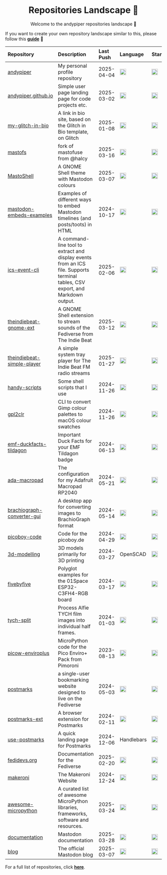 <h1 align="center">Repositories Landscape 💎</h1>
<p align="center">Welcome to the andypiper repositories landscape 👋</p>

If you want to create your own repository landscape similar to this, please follow this [**guide**](./create-repo-landscape.md) 📖


| Repository   | Description                                | Last Push  | Language | Stars | Forks | License |
| :----------- | :----------------------------------------- | :--------- | :------- | :---- | :---- | :------ |
| <a href="https://github.com/andypiper/andypiper">andypiper</a> | My personal profile repository | 2025-04-04 | <img src="https://img.shields.io/badge/Python-3776AB?style=flat&logo=python&logoColor=white" alt="Python" height="20"/> | <a href="https://github.com/andypiper/andypiper/stargazers"><img alt="Stars" src="https://img.shields.io/github/stars/andypiper/andypiper?style=flat" height="20"/></a> | <a href="https://github.com/andypiper/andypiper/network/members"><img alt="Forks" src="https://img.shields.io/github/forks/andypiper/andypiper?style=flat" height="20"/></a> | <a href="https://github.com/andypiper/andypiper"><img alt="License" src="https://img.shields.io/github/license/andypiper/andypiper?style=flat" height="20"/></a> |
| <a href="https://github.com/andypiper/andypiper.github.io">andypiper.github.io</a> | Simple user page landing page for code projects etc. | 2025-03-02 | <img src="https://img.shields.io/badge/HTML5-E34F26?style=flat&logo=html5&logoColor=white" alt="HTML5" height="20"/> | <a href="https://github.com/andypiper/andypiper.github.io/stargazers"><img alt="Stars" src="https://img.shields.io/github/stars/andypiper/andypiper.github.io?style=flat" height="20"/></a> | <a href="https://github.com/andypiper/andypiper.github.io/network/members"><img alt="Forks" src="https://img.shields.io/github/forks/andypiper/andypiper.github.io?style=flat" height="20"/></a> | <a href="https://github.com/andypiper/andypiper.github.io"><img alt="License" src="https://img.shields.io/github/license/andypiper/andypiper.github.io?style=flat" height="20"/></a> |
| <a href="https://github.com/andypiper/my-glitch-in-bio">my-glitch-in-bio</a> | A link in bio site, based on the Glitch in Bio template, on Glitch | 2025-01-08 | <img src="https://img.shields.io/badge/JavaScript-F7DF1E?style=flat&logo=javascript&logoColor=black" alt="JavaScript" height="20"/> | <a href="https://github.com/andypiper/my-glitch-in-bio/stargazers"><img alt="Stars" src="https://img.shields.io/github/stars/andypiper/my-glitch-in-bio?style=flat" height="20"/></a> | <a href="https://github.com/andypiper/my-glitch-in-bio/network/members"><img alt="Forks" src="https://img.shields.io/github/forks/andypiper/my-glitch-in-bio?style=flat" height="20"/></a> | <a href="https://github.com/andypiper/my-glitch-in-bio"><img alt="License" src="https://img.shields.io/github/license/andypiper/my-glitch-in-bio?style=flat" height="20"/></a> |
| <a href="https://github.com/andypiper/mastofs">mastofs</a> | fork of mastofuse from @halcy | 2025-03-16 | <img src="https://img.shields.io/badge/Python-3776AB?style=flat&logo=python&logoColor=white" alt="Python" height="20"/> | <a href="https://github.com/andypiper/mastofs/stargazers"><img alt="Stars" src="https://img.shields.io/github/stars/andypiper/mastofs?style=flat" height="20"/></a> | <a href="https://github.com/andypiper/mastofs/network/members"><img alt="Forks" src="https://img.shields.io/github/forks/andypiper/mastofs?style=flat" height="20"/></a> | <a href="https://github.com/andypiper/mastofs"><img alt="License" src="https://img.shields.io/github/license/andypiper/mastofs?style=flat" height="20"/></a> |
| <a href="https://github.com/andypiper/MastoShell">MastoShell</a> | A GNOME Shell theme with Mastodon colours | 2025-03-07 | <img src="https://img.shields.io/badge/CSS3-1572B6?style=flat&logo=css3&logoColor=white" alt="CSS3" height="20"/> | <a href="https://github.com/andypiper/MastoShell/stargazers"><img alt="Stars" src="https://img.shields.io/github/stars/andypiper/MastoShell?style=flat" height="20"/></a> | <a href="https://github.com/andypiper/MastoShell/network/members"><img alt="Forks" src="https://img.shields.io/github/forks/andypiper/MastoShell?style=flat" height="20"/></a> | <a href="https://github.com/andypiper/MastoShell"><img alt="License" src="https://img.shields.io/github/license/andypiper/MastoShell?style=flat" height="20"/></a> |
| <a href="https://github.com/andypiper/mastodon-embeds-examples">mastodon-embeds-examples</a> | Examples of different ways to embed Mastodon timelines (and posts/toots) in HTML | 2024-10-17 | <img src="https://img.shields.io/badge/HTML5-E34F26?style=flat&logo=html5&logoColor=white" alt="HTML5" height="20"/> | <a href="https://github.com/andypiper/mastodon-embeds-examples/stargazers"><img alt="Stars" src="https://img.shields.io/github/stars/andypiper/mastodon-embeds-examples?style=flat" height="20"/></a> | <a href="https://github.com/andypiper/mastodon-embeds-examples/network/members"><img alt="Forks" src="https://img.shields.io/github/forks/andypiper/mastodon-embeds-examples?style=flat" height="20"/></a> | <a href="https://github.com/andypiper/mastodon-embeds-examples"><img alt="License" src="https://img.shields.io/github/license/andypiper/mastodon-embeds-examples?style=flat" height="20"/></a> |
| <a href="https://github.com/andypiper/ics-event-cli">ics-event-cli</a> | A command-line tool to extract and display events from an ICS file. Supports terminal tables, CSV export, and Markdown output. | 2025-02-06 | <img src="https://img.shields.io/badge/Python-3776AB?style=flat&logo=python&logoColor=white" alt="Python" height="20"/> | <a href="https://github.com/andypiper/ics-event-cli/stargazers"><img alt="Stars" src="https://img.shields.io/github/stars/andypiper/ics-event-cli?style=flat" height="20"/></a> | <a href="https://github.com/andypiper/ics-event-cli/network/members"><img alt="Forks" src="https://img.shields.io/github/forks/andypiper/ics-event-cli?style=flat" height="20"/></a> | <a href="https://github.com/andypiper/ics-event-cli"><img alt="License" src="https://img.shields.io/github/license/andypiper/ics-event-cli?style=flat" height="20"/></a> |
| <a href="https://github.com/andypiper/theindiebeat-gnome-ext">theindiebeat-gnome-ext</a> | A GNOME Shell extension to stream sounds of the Fediverse from The Indie Beat | 2025-03-12 | <img src="https://img.shields.io/badge/JavaScript-F7DF1E?style=flat&logo=javascript&logoColor=black" alt="JavaScript" height="20"/> | <a href="https://github.com/andypiper/theindiebeat-gnome-ext/stargazers"><img alt="Stars" src="https://img.shields.io/github/stars/andypiper/theindiebeat-gnome-ext?style=flat" height="20"/></a> | <a href="https://github.com/andypiper/theindiebeat-gnome-ext/network/members"><img alt="Forks" src="https://img.shields.io/github/forks/andypiper/theindiebeat-gnome-ext?style=flat" height="20"/></a> | <a href="https://github.com/andypiper/theindiebeat-gnome-ext"><img alt="License" src="https://img.shields.io/github/license/andypiper/theindiebeat-gnome-ext?style=flat" height="20"/></a> |
| <a href="https://github.com/andypiper/theindiebeat-simple-player">theindiebeat-simple-player</a> | A simple system tray player for The Indie Beat FM radio streams | 2025-01-27 | <img src="https://img.shields.io/badge/Python-3776AB?style=flat&logo=python&logoColor=white" alt="Python" height="20"/> | <a href="https://github.com/andypiper/theindiebeat-simple-player/stargazers"><img alt="Stars" src="https://img.shields.io/github/stars/andypiper/theindiebeat-simple-player?style=flat" height="20"/></a> | <a href="https://github.com/andypiper/theindiebeat-simple-player/network/members"><img alt="Forks" src="https://img.shields.io/github/forks/andypiper/theindiebeat-simple-player?style=flat" height="20"/></a> | <a href="https://github.com/andypiper/theindiebeat-simple-player"><img alt="License" src="https://img.shields.io/github/license/andypiper/theindiebeat-simple-player?style=flat" height="20"/></a> |
| <a href="https://github.com/andypiper/handy-scripts">handy-scripts</a> | Some shell scripts that I use | 2024-11-26 | <img src="https://img.shields.io/badge/Shell-4EAA25?style=flat&logo=gnubash&logoColor=white" alt="Shell" height="20"/> | <a href="https://github.com/andypiper/handy-scripts/stargazers"><img alt="Stars" src="https://img.shields.io/github/stars/andypiper/handy-scripts?style=flat" height="20"/></a> | <a href="https://github.com/andypiper/handy-scripts/network/members"><img alt="Forks" src="https://img.shields.io/github/forks/andypiper/handy-scripts?style=flat" height="20"/></a> | <a href="https://github.com/andypiper/handy-scripts"><img alt="License" src="https://img.shields.io/github/license/andypiper/handy-scripts?style=flat" height="20"/></a> |
| <a href="https://github.com/andypiper/gpl2clr">gpl2clr</a> | CLI to convert Gimp colour palettes to macOS colour swatches | 2024-11-26 | <img src="https://img.shields.io/badge/Swift-F05138?style=flat&logo=swift&logoColor=white" alt="Swift" height="20"/> | <a href="https://github.com/andypiper/gpl2clr/stargazers"><img alt="Stars" src="https://img.shields.io/github/stars/andypiper/gpl2clr?style=flat" height="20"/></a> | <a href="https://github.com/andypiper/gpl2clr/network/members"><img alt="Forks" src="https://img.shields.io/github/forks/andypiper/gpl2clr?style=flat" height="20"/></a> | <a href="https://github.com/andypiper/gpl2clr"><img alt="License" src="https://img.shields.io/github/license/andypiper/gpl2clr?style=flat" height="20"/></a> |
| <a href="https://github.com/andypiper/emf-duckfacts-tildagon">emf-duckfacts-tildagon</a> | Important Duck Facts for your EMF Tildagon badge | 2024-06-13 | <img src="https://img.shields.io/badge/Python-3776AB?style=flat&logo=python&logoColor=white" alt="Python" height="20"/> | <a href="https://github.com/andypiper/emf-duckfacts-tildagon/stargazers"><img alt="Stars" src="https://img.shields.io/github/stars/andypiper/emf-duckfacts-tildagon?style=flat" height="20"/></a> | <a href="https://github.com/andypiper/emf-duckfacts-tildagon/network/members"><img alt="Forks" src="https://img.shields.io/github/forks/andypiper/emf-duckfacts-tildagon?style=flat" height="20"/></a> | <a href="https://github.com/andypiper/emf-duckfacts-tildagon"><img alt="License" src="https://img.shields.io/github/license/andypiper/emf-duckfacts-tildagon?style=flat" height="20"/></a> |
| <a href="https://github.com/andypiper/ada-macropad">ada-macropad</a> | The configuration for my Adafruit Macropad RP2040 | 2024-05-21 | <img src="https://img.shields.io/badge/Python-3776AB?style=flat&logo=python&logoColor=white" alt="Python" height="20"/> | <a href="https://github.com/andypiper/ada-macropad/stargazers"><img alt="Stars" src="https://img.shields.io/github/stars/andypiper/ada-macropad?style=flat" height="20"/></a> | <a href="https://github.com/andypiper/ada-macropad/network/members"><img alt="Forks" src="https://img.shields.io/github/forks/andypiper/ada-macropad?style=flat" height="20"/></a> | <a href="https://github.com/andypiper/ada-macropad"><img alt="License" src="https://img.shields.io/github/license/andypiper/ada-macropad?style=flat" height="20"/></a> |
| <a href="https://github.com/andypiper/brachiograph-converter-gui">brachiograph-converter-gui</a> | A desktop app for converting images to BrachioGraph format | 2024-05-14 | <img src="https://img.shields.io/badge/Python-3776AB?style=flat&logo=python&logoColor=white" alt="Python" height="20"/> | <a href="https://github.com/andypiper/brachiograph-converter-gui/stargazers"><img alt="Stars" src="https://img.shields.io/github/stars/andypiper/brachiograph-converter-gui?style=flat" height="20"/></a> | <a href="https://github.com/andypiper/brachiograph-converter-gui/network/members"><img alt="Forks" src="https://img.shields.io/github/forks/andypiper/brachiograph-converter-gui?style=flat" height="20"/></a> | <a href="https://github.com/andypiper/brachiograph-converter-gui"><img alt="License" src="https://img.shields.io/github/license/andypiper/brachiograph-converter-gui?style=flat" height="20"/></a> |
| <a href="https://github.com/andypiper/picoboy-code">picoboy-code</a> | Code for the picoboy.de | 2024-04-29 | <img src="https://img.shields.io/badge/Python-3776AB?style=flat&logo=python&logoColor=white" alt="Python" height="20"/> | <a href="https://github.com/andypiper/picoboy-code/stargazers"><img alt="Stars" src="https://img.shields.io/github/stars/andypiper/picoboy-code?style=flat" height="20"/></a> | <a href="https://github.com/andypiper/picoboy-code/network/members"><img alt="Forks" src="https://img.shields.io/github/forks/andypiper/picoboy-code?style=flat" height="20"/></a> | <a href="https://github.com/andypiper/picoboy-code"><img alt="License" src="https://img.shields.io/github/license/andypiper/picoboy-code?style=flat" height="20"/></a> |
| <a href="https://github.com/andypiper/3d-modelling">3d-modelling</a> | 3D models primarily for 3D printing | 2024-03-27 | OpenSCAD | <a href="https://github.com/andypiper/3d-modelling/stargazers"><img alt="Stars" src="https://img.shields.io/github/stars/andypiper/3d-modelling?style=flat" height="20"/></a> | <a href="https://github.com/andypiper/3d-modelling/network/members"><img alt="Forks" src="https://img.shields.io/github/forks/andypiper/3d-modelling?style=flat" height="20"/></a> | <a href="https://github.com/andypiper/3d-modelling"><img alt="License" src="https://img.shields.io/github/license/andypiper/3d-modelling?style=flat" height="20"/></a> |
| <a href="https://github.com/andypiper/fivebyfive">fivebyfive</a> | Polyglot examples for the 01Space ESP32-C3FH4-RGB board | 2024-03-17 | <img src="https://img.shields.io/badge/Python-3776AB?style=flat&logo=python&logoColor=white" alt="Python" height="20"/> | <a href="https://github.com/andypiper/fivebyfive/stargazers"><img alt="Stars" src="https://img.shields.io/github/stars/andypiper/fivebyfive?style=flat" height="20"/></a> | <a href="https://github.com/andypiper/fivebyfive/network/members"><img alt="Forks" src="https://img.shields.io/github/forks/andypiper/fivebyfive?style=flat" height="20"/></a> | <a href="https://github.com/andypiper/fivebyfive"><img alt="License" src="https://img.shields.io/github/license/andypiper/fivebyfive?style=flat" height="20"/></a> |
| <a href="https://github.com/andypiper/tych-split">tych-split</a> | Process Alfie TYCH film images into individual half frames. | 2024-01-03 | <img src="https://img.shields.io/badge/Python-3776AB?style=flat&logo=python&logoColor=white" alt="Python" height="20"/> | <a href="https://github.com/andypiper/tych-split/stargazers"><img alt="Stars" src="https://img.shields.io/github/stars/andypiper/tych-split?style=flat" height="20"/></a> | <a href="https://github.com/andypiper/tych-split/network/members"><img alt="Forks" src="https://img.shields.io/github/forks/andypiper/tych-split?style=flat" height="20"/></a> | <a href="https://github.com/andypiper/tych-split"><img alt="License" src="https://img.shields.io/github/license/andypiper/tych-split?style=flat" height="20"/></a> |
| <a href="https://github.com/andypiper/picow-enviroplus">picow-enviroplus</a> | MicroPython code for the Pico Enviro+ Pack from Pimoroni | 2023-08-13 | <img src="https://img.shields.io/badge/Python-3776AB?style=flat&logo=python&logoColor=white" alt="Python" height="20"/> | <a href="https://github.com/andypiper/picow-enviroplus/stargazers"><img alt="Stars" src="https://img.shields.io/github/stars/andypiper/picow-enviroplus?style=flat" height="20"/></a> | <a href="https://github.com/andypiper/picow-enviroplus/network/members"><img alt="Forks" src="https://img.shields.io/github/forks/andypiper/picow-enviroplus?style=flat" height="20"/></a> | <a href="https://github.com/andypiper/picow-enviroplus"><img alt="License" src="https://img.shields.io/github/license/andypiper/picow-enviroplus?style=flat" height="20"/></a> |
| <a href="https://github.com/andypiper/postmarks">postmarks</a> | a single-user bookmarking website designed to live on the Fediverse | 2024-05-03 | <img src="https://img.shields.io/badge/JavaScript-F7DF1E?style=flat&logo=javascript&logoColor=black" alt="JavaScript" height="20"/> | <a href="https://github.com/andypiper/postmarks/stargazers"><img alt="Stars" src="https://img.shields.io/github/stars/andypiper/postmarks?style=flat" height="20"/></a> | <a href="https://github.com/andypiper/postmarks/network/members"><img alt="Forks" src="https://img.shields.io/github/forks/andypiper/postmarks?style=flat" height="20"/></a> | <a href="https://github.com/andypiper/postmarks"><img alt="License" src="https://img.shields.io/github/license/andypiper/postmarks?style=flat" height="20"/></a> |
| <a href="https://github.com/andypiper/postmarks-ext">postmarks-ext</a> | A browser extension for Postmarks | 2024-02-11 | <img src="https://img.shields.io/badge/JavaScript-F7DF1E?style=flat&logo=javascript&logoColor=black" alt="JavaScript" height="20"/> | <a href="https://github.com/andypiper/postmarks-ext/stargazers"><img alt="Stars" src="https://img.shields.io/github/stars/andypiper/postmarks-ext?style=flat" height="20"/></a> | <a href="https://github.com/andypiper/postmarks-ext/network/members"><img alt="Forks" src="https://img.shields.io/github/forks/andypiper/postmarks-ext?style=flat" height="20"/></a> | <a href="https://github.com/andypiper/postmarks-ext"><img alt="License" src="https://img.shields.io/github/license/andypiper/postmarks-ext?style=flat" height="20"/></a> |
| <a href="https://github.com/andypiper/use-postmarks">use-postmarks</a> | A quick landing page for Postmarks | 2024-12-06 | Handlebars | <a href="https://github.com/andypiper/use-postmarks/stargazers"><img alt="Stars" src="https://img.shields.io/github/stars/andypiper/use-postmarks?style=flat" height="20"/></a> | <a href="https://github.com/andypiper/use-postmarks/network/members"><img alt="Forks" src="https://img.shields.io/github/forks/andypiper/use-postmarks?style=flat" height="20"/></a> | <a href="https://github.com/andypiper/use-postmarks"><img alt="License" src="https://img.shields.io/github/license/andypiper/use-postmarks?style=flat" height="20"/></a> |
| <a href="https://github.com/fediverse-devnet/fedidevs.org">fedidevs.org</a> | Documentation for the Fediverse | 2025-02-20 | <img src="https://img.shields.io/badge/Python-3776AB?style=flat&logo=python&logoColor=white" alt="Python" height="20"/> | <a href="https://github.com/fediverse-devnet/fedidevs.org/stargazers"><img alt="Stars" src="https://img.shields.io/github/stars/fediverse-devnet/fedidevs.org?style=flat" height="20"/></a> | <a href="https://github.com/fediverse-devnet/fedidevs.org/network/members"><img alt="Forks" src="https://img.shields.io/github/forks/fediverse-devnet/fedidevs.org?style=flat" height="20"/></a> | <a href="https://github.com/fediverse-devnet/fedidevs.org"><img alt="License" src="https://img.shields.io/github/license/fediverse-devnet/fedidevs.org?style=flat" height="20"/></a> |
| <a href="https://github.com/makeronicc/makeroni">makeroni</a> | The Makeroni Website | 2024-12-24 | <img src="https://img.shields.io/badge/HTML5-E34F26?style=flat&logo=html5&logoColor=white" alt="HTML5" height="20"/> | <a href="https://github.com/makeronicc/makeroni/stargazers"><img alt="Stars" src="https://img.shields.io/github/stars/makeronicc/makeroni?style=flat" height="20"/></a> | <a href="https://github.com/makeronicc/makeroni/network/members"><img alt="Forks" src="https://img.shields.io/github/forks/makeronicc/makeroni?style=flat" height="20"/></a> | <a href="https://github.com/makeronicc/makeroni"><img alt="License" src="https://img.shields.io/github/license/makeronicc/makeroni?style=flat" height="20"/></a> |
| <a href="https://github.com/mcauser/awesome-micropython">awesome-micropython</a> | A curated list of awesome MicroPython libraries, frameworks, software and resources. | 2025-03-24 | <img src="https://img.shields.io/badge/HTML5-E34F26?style=flat&logo=html5&logoColor=white" alt="HTML5" height="20"/> | <a href="https://github.com/mcauser/awesome-micropython/stargazers"><img alt="Stars" src="https://img.shields.io/github/stars/mcauser/awesome-micropython?style=flat" height="20"/></a> | <a href="https://github.com/mcauser/awesome-micropython/network/members"><img alt="Forks" src="https://img.shields.io/github/forks/mcauser/awesome-micropython?style=flat" height="20"/></a> | <a href="https://github.com/mcauser/awesome-micropython"><img alt="License" src="https://img.shields.io/github/license/mcauser/awesome-micropython?style=flat" height="20"/></a> |
| <a href="https://github.com/mastodon/documentation">documentation</a> | Mastodon documentation | 2025-03-28 | <img src="https://img.shields.io/badge/SCSS-CC6699?style=flat&logo=sass&logoColor=white" alt="SCSS" height="20"/> | <a href="https://github.com/mastodon/documentation/stargazers"><img alt="Stars" src="https://img.shields.io/github/stars/mastodon/documentation?style=flat" height="20"/></a> | <a href="https://github.com/mastodon/documentation/network/members"><img alt="Forks" src="https://img.shields.io/github/forks/mastodon/documentation?style=flat" height="20"/></a> | <a href="https://github.com/mastodon/documentation"><img alt="License" src="https://img.shields.io/github/license/mastodon/documentation?style=flat" height="20"/></a> |
| <a href="https://github.com/mastodon/blog">blog</a> | The official Mastodon blog | 2025-03-07 | <img src="https://img.shields.io/badge/HTML5-E34F26?style=flat&logo=html5&logoColor=white" alt="HTML5" height="20"/> | <a href="https://github.com/mastodon/blog/stargazers"><img alt="Stars" src="https://img.shields.io/github/stars/mastodon/blog?style=flat" height="20"/></a> | <a href="https://github.com/mastodon/blog/network/members"><img alt="Forks" src="https://img.shields.io/github/forks/mastodon/blog?style=flat" height="20"/></a> | <a href="https://github.com/mastodon/blog"><img alt="License" src="https://img.shields.io/github/license/mastodon/blog?style=flat" height="20"/></a> |

For a full list of repositories, click [**here**](https://github.com/andypiper?tab=repositories&q=&type=&language=&sort=stargazers).
